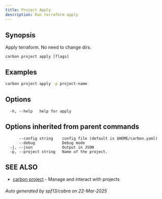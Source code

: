 ```yaml
---
title: Project Apply
description: Run terraform apply
---
```


## Synopsis

Apply terraform. No need to change dirs.

```
carbon project apply [flags]
```

## Examples

```bash
carbon project apply -p project-name
```

## Options

```
  -h, --help   help for apply
```

## Options inherited from parent commands

```
      --config string    config file (default is $HOME/carbon.yaml)
      --debug            Debug mode
  -j, --json             Output in JSON
  -p, --project string   Name of the project.
```

## SEE ALSO

* [carbon project](carbon_project.md)	 - Manage and interact with projects

###### Auto generated by spf13/cobra on 22-Mar-2025
